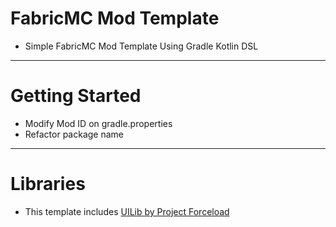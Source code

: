 # FabricMC Mod Template
- Simple FabricMC Mod Template Using Gradle Kotlin DSL

---

# Getting Started
* Modify Mod ID on gradle.properties
* Refactor package name

---
# Libraries
- This template includes [UILib by Project Forceload](https://github.com/forceload/UILib)